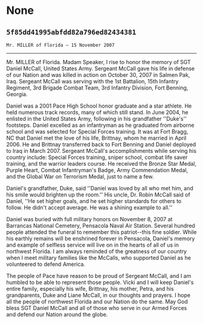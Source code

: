 # None
## `5f85dd41995abfdd82a796ed82434381`
`Mr. MILLER of Florida — 15 November 2007`

---


Mr. MILLER of Florida. Madam Speaker, I rise to honor the memory of 
SGT Daniel McCall, United States Army. Sergeant McCall gave his life in 
defense of our Nation and was killed in action on October 30, 2007 in 
Salmen Pak, Iraq. Sergeant McCall was serving with the 1st Battalion, 
15th Infantry Regiment, 3rd Brigade Combat Team, 3rd Infantry Division, 
Fort Benning, Georgia.

Daniel was a 2001 Pace High School honor graduate and a star athlete. 
He held numerous track records, many of which still stand. In June 
2004, he enlisted in the United States Army, following in his 
grandfather ''Duke's'' footsteps. Daniel excelled as an infantryman as 
he graduated from airborne school and was selected for Special Forces 
training. It was at Fort Bragg, NC that Daniel met the love of his 
life, Brittnay, whom he married in April 2006. He and Brittnay 
transferred back to Fort Benning and Daniel deployed to Iraq in March 
2007. Sergeant McCall's accomplishments while serving his country 
include: Special Forces training, sniper school, combat life saver 
training, and the warrior leaders course. He received the Bronze Star 
Medal, Purple Heart, Combat Infantryman's Badge, Army Commendation 
Medal, and the Global War on Terrorism Medal, just to name a few.

Daniel's grandfather, Duke, said ''Daniel was loved by all who met 
him, and his smile would brighten up the room.'' His uncle, Dr. Robin 
McCall said of Daniel, ''He set higher goals, and he set higher 
standards for others to follow. He didn't accept average. He was a 
shining example to all.''

Daniel was buried with full military honors on November 8, 2007 at 
Barrancas National Cemetery, Pensacola Naval Air Station. Several 
hundred people attended the funeral to remember this patriot--this fine 
soldier. While his earthly remains will be enshrined forever in 
Pensacola, Daniel's memory and example of selfless service will live on 
in the hearts of all of us in northwest Florida. I am always reminded 
of the greatness of our country when I meet military families like the 
McCalls, who supported Daniel as he volunteered to defend America.

The people of Pace have reason to be proud of Sergeant McCall, and I 
am humbled to be able to represent those people. Vicki and I will keep 
Daniel's entire family, especially his wife, Brittnay, his mother, 
Petra, and his grandparents, Duke and Liane McCall, in our thoughts and 
prayers. I hope all the people of northwest Florida and our Nation do 
the same. May God bless SGT Daniel McCall and all of those who serve in 
our Armed Forces and defend our Nation around the globe.
